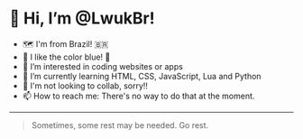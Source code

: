 # 👋 Hi, I’m @LwukBr!

- 🗺️ I'm from Brazil! 🇧🇷
- 🎨 I like the color blue! 🔵
- 👀 I’m interested in coding websites or apps
- 🌱 I’m currently learning HTML, CSS, JavaScript, Lua and Python
- 💞️ I'm not looking to collab, sorry!!
- 📫 How to reach me: There's no way to do that at the moment.

---

> Sometimes, some rest may be needed. Go rest.
